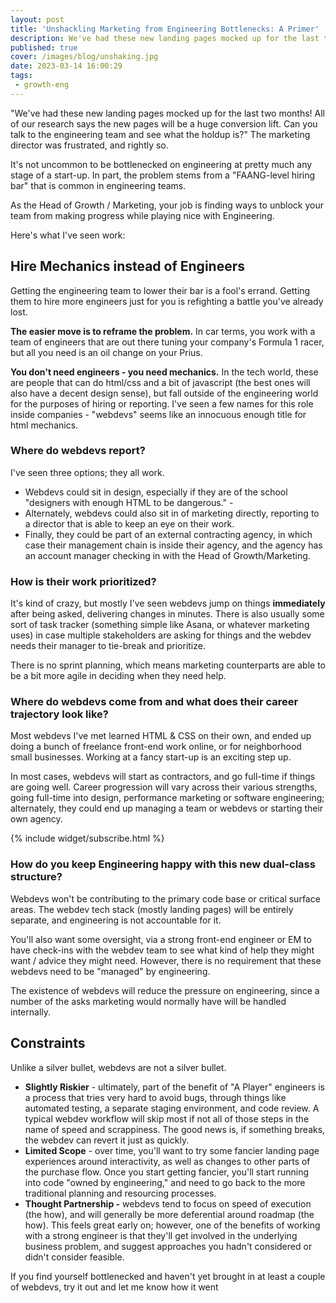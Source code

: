```yaml
---
layout: post
title: 'Unshackling Marketing from Engineering Bottlenecks: A Primer'
description: We've had these new landing pages mocked up for the last two months! All of our research says the new pages will be a huge conversion lift. Can you talk to the engineering team and see what the holdup is?
published: true
cover: /images/blog/unshaking.jpg
date: 2023-03-14 16:00:29
tags:
 - growth-eng
---
```


"We've had these new landing pages mocked up for the last two months! All of our research says the new pages will be a huge conversion lift. Can you talk to the engineering team and see what the holdup is?" The marketing director was frustrated, and rightly so.

It's not uncommon to be bottlenecked on engineering at pretty much any stage of a start-up. In part, the problem stems from a "FAANG-level hiring bar" that is common in engineering teams.

As the Head of Growth / Marketing, your job is finding ways to unblock your team from making progress while playing nice with Engineering.

Here's what I've seen work:

Hire Mechanics instead of Engineers
-----------------------------------

Getting the engineering team to lower their bar is a fool's errand. Getting them to hire more engineers just for you is refighting a battle you've already lost.

**The easier move is to reframe the problem.** In car terms, you work with a team of engineers that are out there tuning your company's Formula 1 racer, but all you need is an oil change on your Prius.

**You don't need engineers - you need mechanics.** In the tech world, these are people that can do html/css and a bit of javascript (the best ones will also have a decent design sense), but fall outside of the engineering world for the purposes of hiring or reporting. I've seen a few names for this role inside companies - "webdevs" seems like an innocuous enough title for html mechanics.

### Where do webdevs report?

I've seen three options; they all work.

*   Webdevs could sit in design, especially if they are of the school "designers with enough HTML to be dangerous." -
*   Alternately, webdevs could also sit in of marketing directly, reporting to a director that is able to keep an eye on their work.
*   Finally, they could be part of an external contracting agency, in which case their management chain is inside their agency, and the agency has an account manager checking in with the Head of Growth/Marketing.

### **How is their work prioritized?**

It's kind of crazy, but mostly I've seen webdevs jump on things **immediately** after being asked, delivering changes in minutes. There is also usually some sort of task tracker (something simple like Asana, or whatever marketing uses) in case multiple stakeholders are asking for things and the webdev needs their manager to tie-break and prioritize.

There is no sprint planning, which means marketing counterparts are able to be a bit more agile in deciding when they need help.

### Where do webdevs come from and what does their career trajectory look like?

Most webdevs I've met learned HTML & CSS on their own, and ended up doing a bunch of freelance front-end work online, or for neighborhood small businesses. Working at a fancy start-up is an exciting step up.

In most cases, webdevs will start as contractors, and go full-time if things are going well. Career progression will vary across their various strengths, going full-time into design, performance marketing or software engineering; alternately, they could end up managing a team or webdevs or starting their own agency.

{% include widget/subscribe.html %}


### How do you keep Engineering happy with this new dual-class structure?

Webdevs won't be contributing to the primary code base or critical surface areas. The webdev tech stack (mostly landing pages) will be entirely separate, and engineering is not accountable for it.

You'll also want some oversight, via a strong front-end engineer or EM to have check-ins with the webdev team to see what kind of help they might want / advice they might need. However, there is no requirement that these webdevs need to be "managed" by engineering.

The existence of webdevs will reduce the pressure on engineering, since a number of the asks marketing would normally have will be handled internally.

Constraints
-----------

Unlike a silver bullet, webdevs are not a silver bullet.

*   **Slightly Riskier** - ultimately, part of the benefit of "A Player" engineers is a process that tries very hard to avoid bugs, through things like automated testing, a separate staging environment, and code review. A typical webdev workflow will skip most if not all of those steps in the name of speed and scrappiness. The good news is, if something breaks, the webdev can revert it just as quickly.
*   **Limited Scope** \- over time, you'll want to try some fancier landing page experiences around interactivity, as well as changes to other parts of the purchase flow. Once you start getting fancier, you'll start running into code "owned by engineering," and need to go back to the more traditional planning and resourcing processes.
*   **Thought Partnership -** webdevs tend to focus on speed of execution (the how), and will generally be more deferential around roadmap (the how). This feels great early on; however, one of the benefits of working with a strong engineer is that they'll get involved in the underlying business problem, and suggest approaches you hadn't considered or didn't consider feasible.

If you find yourself bottlenecked and haven't yet brought in at least a couple of webdevs, try it out and let me know how it went
